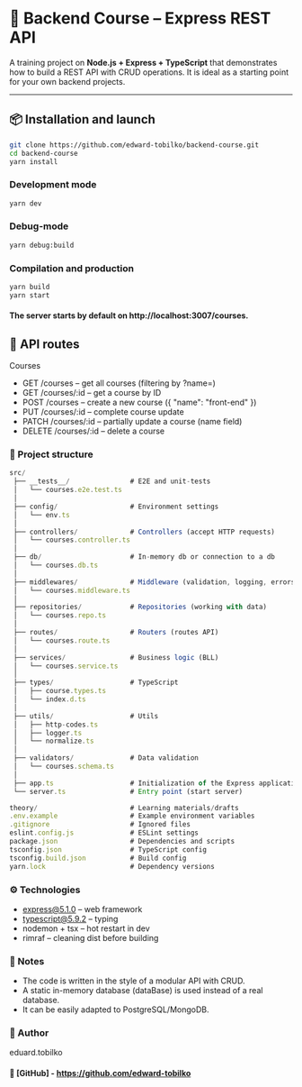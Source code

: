 # 📘 Backend Course – Express REST API

A training project on **Node.js + Express + TypeScript** that demonstrates how to build a REST API with CRUD operations.
It is ideal as a starting point for your own backend projects.

---

## 📦 Installation and launch
```bash
git clone https://github.com/edward-tobilko/backend-course.git
cd backend-course
yarn install
```

### Development mode
```bash
yarn dev
```

### Debug-mode
```bash
yarn debug:build
```

### Compilation and production
```bash
yarn build
yarn start
```

#### The server starts by default on http://localhost:3007/courses.

## 📌 API routes
Courses
- GET /courses – get all courses (filtering by ?name=)
- GET /courses/:id – get a course by ID
- POST /courses – create a new course ({ "name": "front-end" })
- PUT /courses/:id – complete course update
- PATCH /courses/:id – partially update a course (name field)
- DELETE /courses/:id – delete a course

### 📂 Project structure
```typescript
src/
 ├── __tests__/               # E2E and unit-tests
 │   └── courses.e2e.test.ts
 │
 ├── config/                  # Environment settings
 │   └── env.ts
 │
 ├── controllers/             # Controllers (accept HTTP requests)
 │   └── courses.controller.ts
 │
 ├── db/                      # In-memory db or connection to a db
 │   └── courses.db.ts
 │
 ├── middlewares/             # Middleware (validation, logging, errors)
 │   └── courses.middleware.ts
 │
 ├── repositories/            # Repositories (working with data)
 │   └── courses.repo.ts
 │
 ├── routes/                  # Routers (routes API)
 │   └── courses.route.ts
 │
 ├── services/                # Business logic (BLL)
 │   └── courses.service.ts
 │
 ├── types/                   # TypeScript
 │   ├── course.types.ts
 │   └── index.d.ts
 │
 ├── utils/                   # Utils
 │   ├── http-codes.ts
 │   ├── logger.ts
 │   └── normalize.ts
 │
 ├── validators/              # Data validation
 │   └── courses.schema.ts
 │
 ├── app.ts                   # Initialization of the Express application
 └── server.ts                # Entry point (start server)

theory/                       # Learning materials/drafts
.env.example                  # Example environment variables
.gitignore                    # Ignored files
eslint.config.js              # ESLint settings
package.json                  # Dependencies and scripts
tsconfig.json                 # TypeScript config
tsconfig.build.json           # Build config
yarn.lock                     # Dependency versions
```

### ⚙️ Technologies
- express@5.1.0 – web framework
- typescript@5.9.2 – typing
- nodemon + tsx – hot restart in dev
- rimraf – cleaning dist before building

### 📖 Notes
- The code is written in the style of a modular API with CRUD.
- A static in-memory database (dataBase) is used instead of a real database.
- It can be easily adapted to PostgreSQL/MongoDB.

### 📖 Author
eduard.tobilko
#### 🔗 [GitHub] - https://github.com/edward-tobilko
